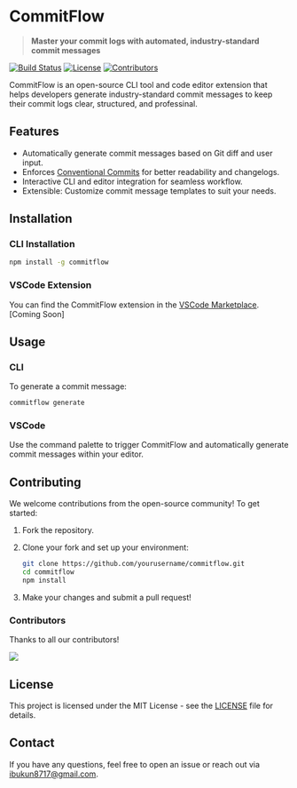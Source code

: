 # CommitFlow

> **Master your commit logs with automated, industry-standard commit messages**

[![Build Status](https://img.shields.io/github/workflow/status/abraham12611/commitflow/CI)](https://github.com/abraham12611/commitflow/actions)
[![License](https://img.shields.io/github/license/abraham12611/commitflow)](LICENSE)
[![Contributors](https://img.shields.io/github/contributors/abraham12611/commitflow)](#contributors)

CommitFlow is an open-source CLI tool and code editor extension that helps developers generate industry-standard commit messages to keep their commit logs clear, structured, and professinal.

## Features

- Automatically generate commit messages based on Git diff and user input.
- Enforces [Conventional Commits](https://www.conventionalcommits.org/) for better readability and changelogs.
- Interactive CLI and editor integration for seamless workflow.
- Extensible: Customize commit message templates to suit your needs.

## Installation

### CLI Installation

```bash
npm install -g commitflow
```

### VSCode Extension

You can find the CommitFlow extension in the [VSCode Marketplace](https://marketplace.visualstudio.com/). [Coming Soon]

## Usage

### CLI

To generate a commit message:

```bash
commitflow generate
```

### VSCode

Use the command palette to trigger CommitFlow and automatically generate commit messages within your editor.

## Contributing

We welcome contributions from the open-source community! To get started:

1. Fork the repository.

2. Clone your fork and set up your environment:

   ```bash
   git clone https://github.com/yourusername/commitflow.git
   cd commitflow
   npm install
   ```

3. Make your changes and submit a pull request!

### Contributors

Thanks to all our contributors!

<a href="https://github.com/abraham12611/commitflow/graphs/contributors">
  <img src="https://contrib.rocks/image?repo=abraham12611/commitflow" />
</a>

## License

This project is licensed under the MIT License - see the [LICENSE](LICENSE) file for details.

## Contact

If you have any questions, feel free to open an issue or reach out via [ibukun8717@gmail.com](ibukun8717@gmail.com).
